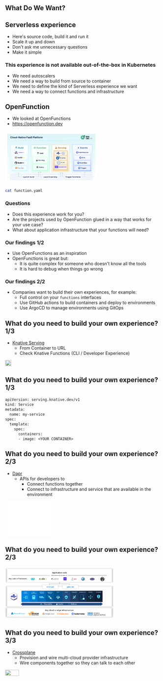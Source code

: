 ## What Do We Want?

## Serverless experience

* Here's source code, build it and run it
* Scale it up and down
* Don't ask me unnecessary questions
* Make it simple


### This experience is not available out-of-the-box in Kubernetes

* We need autoscalers
* We need a way to build from source to container
* We need to define the kind of Serverless experience we want
* We need a way to connect functions and infrastructure


## OpenFunction

* We looked at OpenFunctions 
* https://openfunction.dev

<a href="https://openfunction.dev"><img src="img/openfunctions-architecture.png" style="width: 60%; height: 60%;"></a>

```sh
cat function.yaml
```


### Questions

* Does this experience work for you? 
* Are the projects used by OpenFunction glued in a way that works for your use case?
* What about application infrastructure that your functions will need? 


### Our findings 1/2

* Use OpenFunctions as an inspiration
* OpenFunctions is great but:
  * It is quite complex for someone who doesn't know all the tools
  * It is hard to debug when things go wrong


### Our findings 2/2

* Companies want to build their own experiences, for example:
  * Full control on your `functions` interfaces
  * Use GitHub actions to build containers and deploy to environments
  * Use ArgoCD to manage environments using GitOps


## What do you need to build your own experience? 1/3

* [Knative Serving](https://knative.dev/docs/concepts/)
  * From Container to URL
  * Check Knative Functions (CLI / Developer Experience)

<a href="https://knative.dev"><img src="../img/products/knative.png" style="width: 20%; height: 20%;"></a>  


## What do you need to build your own experience? 1/3

```
apiVersion: serving.knative.dev/v1
kind: Service
metadata:
  name: my-service
spec:
  template:
    spec:
      containers:
      - image: <YOUR CONTAINER>
```


## What do you need to build your own experience? 2/3

* [Dapr](https://docs.dapr.io/concepts/overview/) 
  * APIs for developers to
    * Connect functions together
    * Connect to infrastructure and service that are available in the environment  

<a href="https://dapr.io"><img src="../img/products/dapr-white.png" style="width: 30%; height: 30%;"></a>


## What do you need to build your own experience? 2/3

<a href="https://dapr.io"><img src="../img/products/dapr-overview.png" style="width: 70%; height: 70%;"></a>


## What do you need to build your own experience? 3/3

* [Crossplane](https://crossplane.io)
  * Provision and wire multi-cloud provider infrastructure
  * Wire components together so they can talk to each other

<a href="https://crossplane.io"><img src="../img/products/crossplane.png" style="width: 30%; height: 30%;"></a>  

